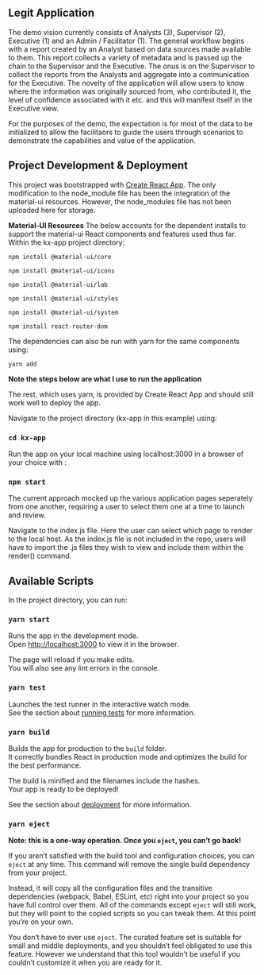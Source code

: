 ## Legit Application 

The demo vision currently consists of Analysts (3), Supervisor (2), Executive (1) and an Admin / Facilitator (1). The general workflow begins with a report created by an Analyst based on data sources made available to them. This report collects a variety of metadata and is passed up the chain to the Supervisor and the Executive. The onus is on the Supervisor to collect the reports from the Analysts and aggregate into a communication for the Executive. The novelty of the application will allow users to know where the information was originally sourced from, who contributed it, the level of confidence associated with it etc. and this will manifest itself in the Executive view.

For the purposes of the demo, the expectation is for most of the data to be initialized to allow the facilitaors to guide the users through scenarios to demonstrate the capabilities and value of the application. 



## Project Development & Deployment

This project was bootstrapped with [Create React App](https://github.com/facebook/create-react-app). The only modification to the node_module file has been the integration of the material-ui resources. However, the node_modules file has not been uploaded here for storage.

**Material-UI Resources**
The below accounts for the dependent installs to support the material-ui React components and features used thus far. Within the kx-app project directory:

`npm install @material-ui/core`

`npm install @material-ui/icons`

`npm install @material-ui/lab`

`npm install @material-ui/styles`

`npm install @material-ui/system`

`npm install react-router-dom`

The dependencies can also be run with yarn for the same components using:

`yarn add`

**Note the steps below are what I use to run the application**

The rest, which uses yarn, is provided by Create React App and should still work well to deploy the app.

Navigate to the project directory (kx-app in this example) using:

### `cd kx-app`

Run the app on your local machine using localhost:3000 in a browser of your choice with :

### `npm start`

The current approach mocked up the various application pages seperately from one another, requiring 
a user to select them one at a time to launch and review.

Navigate to the index.js file. Here the user can select which page to render to the local host. As the index.js file is not included in the repo, users will have to import the .js files they wish to view and include them within the render() command.

## Available Scripts

In the project directory, you can run:

### `yarn start`

Runs the app in the development mode.<br />
Open [http://localhost:3000](http://localhost:3000) to view it in the browser.

The page will reload if you make edits.<br />
You will also see any lint errors in the console.

### `yarn test`

Launches the test runner in the interactive watch mode.<br />
See the section about [running tests](https://facebook.github.io/create-react-app/docs/running-tests) for more information.

### `yarn build`

Builds the app for production to the `build` folder.<br />
It correctly bundles React in production mode and optimizes the build for the best performance.

The build is minified and the filenames include the hashes.<br />
Your app is ready to be deployed!

See the section about [deployment](https://facebook.github.io/create-react-app/docs/deployment) for more information.

### `yarn eject`

**Note: this is a one-way operation. Once you `eject`, you can’t go back!**

If you aren’t satisfied with the build tool and configuration choices, you can `eject` at any time. This command will remove the single build dependency from your project.

Instead, it will copy all the configuration files and the transitive dependencies (webpack, Babel, ESLint, etc) right into your project so you have full control over them. All of the commands except `eject` will still work, but they will point to the copied scripts so you can tweak them. At this point you’re on your own.

You don’t have to ever use `eject`. The curated feature set is suitable for small and middle deployments, and you shouldn’t feel obligated to use this feature. However we understand that this tool wouldn’t be useful if you couldn’t customize it when you are ready for it.
